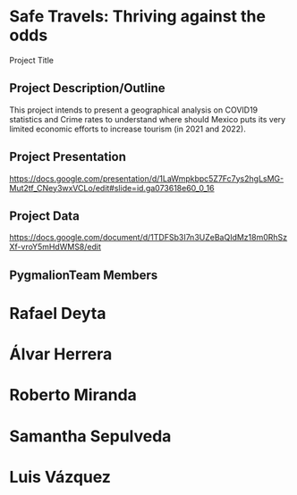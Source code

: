 # Safe Travels: Thriving against the odds
Project Title

## Project Description/Outline
This project intends to present a geographical analysis on COVID19 statistics and Crime rates to understand where should Mexico puts its very limited economic efforts to increase tourism (in 2021 and 2022).

## Project Presentation
https://docs.google.com/presentation/d/1LaWmpkbpc5Z7Fc7ys2hgLsMG-Mut2tf_CNey3wxVCLo/edit#slide=id.ga073618e60_0_16

## Project Data
https://docs.google.com/document/d/1TDFSb3I7n3UZeBaQIdMz18m0RhSzXf-vroY5mHdWMS8/edit

## PygmalionTeam Members

# Rafael Deyta 
# Álvar Herrera
# Roberto Miranda
# Samantha Sepulveda
# Luis Vázquez
